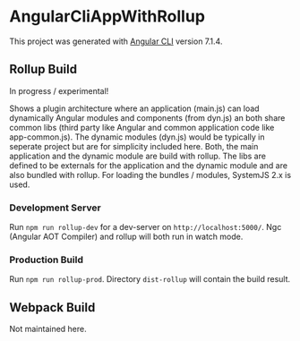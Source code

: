 # AngularCliAppWithRollup

This project was generated with [Angular CLI](https://github.com/angular/angular-cli) version 7.1.4.

## Rollup Build

In progress / experimental!

Shows a plugin architecture where an application (main.js) can load dynamically Angular modules and components (from dyn.js) an both share common libs (third party like Angular and common application code like app-common.js). The dynamic modules (dyn.js) would be typically in seperate project but are for simplicity included here.
Both, the main application and the dynamic module are build with rollup. The libs are defined to be externals for the application and the dynamic module and are also bundled with rollup. For loading the bundles / modules, SystemJS 2.x is used.

### Development Server

Run `npm run rollup-dev` for a dev-server on `http://localhost:5000/`.
Ngc (Angular AOT Compiler) and rollup will both run in watch mode.

### Production Build

Run `npm run rollup-prod`. Directory `dist-rollup` will contain the build result.

## Webpack Build

Not maintained here.
